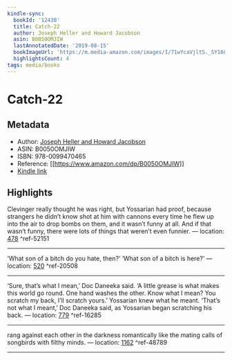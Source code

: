 ```yaml
---
kindle-sync:
  bookId: '12438'
  title: Catch-22
  author: Joseph Heller and Howard Jacobson
  asin: B0050OMJIW
  lastAnnotatedDate: '2019-08-15'
  bookImageUrl: 'https://m.media-amazon.com/images/I/71wYcaVjltS._SY160.jpg'
  highlightsCount: 4
tags: media/books 
---
```

# Catch-22
## Metadata
* Author: [Joseph Heller and Howard Jacobson](https://www.amazon.com/Joseph-Heller/e/B000APVA6I/ref=dp_byline_cont_ebooks_1)
* ASIN: B0050OMJIW
* ISBN: 978-0099470465
* Reference: [[https://www.amazon.com/dp/B0050OMJIW]]
* [Kindle link](kindle://book?action=open&asin=B0050OMJIW)

## Highlights
Clevinger really thought he was right, but Yossarian had proof, because strangers he didn’t know shot at him with cannons every time he flew up into the air to drop bombs on them, and it wasn’t funny at all. And if that wasn’t funny, there were lots of things that weren’t even funnier. — location: [478](kindle://book?action=open&asin=B0050OMJIW&location=478) ^ref-52151

---
‘What son of a bitch do you hate, then?’ ‘What son of a bitch is here?’ — location: [520](kindle://book?action=open&asin=B0050OMJIW&location=520) ^ref-20508

---
‘Sure, that’s what I mean,’ Doc Daneeka said. ‘A little grease is what makes this world go round. One hand washes the other. Know what I mean? You scratch my back, I’ll scratch yours.’ Yossarian knew what he meant. ‘That’s not what I meant,’ Doc Daneeka said, as Yossarian began scratching his back. — location: [779](kindle://book?action=open&asin=B0050OMJIW&location=779) ^ref-16285

---
rang against each other in the darkness romantically like the mating calls of songbirds with filthy minds. — location: [1162](kindle://book?action=open&asin=B0050OMJIW&location=1162) ^ref-48789

---
